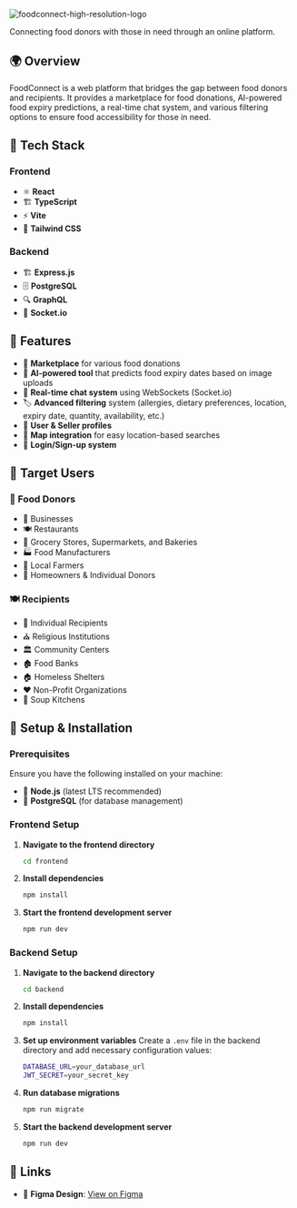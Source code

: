 
![foodconnect-high-resolution-logo](https://github.com/user-attachments/assets/b1ffc80c-8319-4463-aa19-18308e9c7c10)

Connecting food donors with those in need through an online platform.

## 🌍 Overview
FoodConnect is a web platform that bridges the gap between food donors and recipients. It provides a marketplace for food donations, AI-powered food expiry predictions, a real-time chat system, and various filtering options to ensure food accessibility for those in need.

## 🚀 Tech Stack

### Frontend
- ⚛️ **React**
- 🏗️ **TypeScript**
- ⚡ **Vite**
- 🎨 **Tailwind CSS**

### Backend
- 🏗 **Express.js**
- 🗄️ **PostgreSQL**
- 🔍 **GraphQL**
- 🔄 **Socket.io**

## 🎯 Features

- 🛒 **Marketplace** for various food donations
- 🤖 **AI-powered tool** that predicts food expiry dates based on image uploads
- 💬 **Real-time chat system** using WebSockets (Socket.io)
- 🏷️ **Advanced filtering** system (allergies, dietary preferences, location, expiry date, quantity, availability, etc.)
- 👤 **User & Seller profiles**
- 📌 **Map integration** for easy location-based searches
- 🔐 **Login/Sign-up system**

## 🎯 Target Users

### 🥦 Food Donors
- 🏢 Businesses
- 🍽️ Restaurants
- 🛒 Grocery Stores, Supermarkets, and Bakeries
- 🏭 Food Manufacturers
- 🚜 Local Farmers
- 🏡 Homeowners & Individual Donors

### 🍽️ Recipients
- 👥 Individual Recipients
- ⛪ Religious Institutions
- 🏛️ Community Centers
- 🏚️ Food Banks
- 🏠 Homeless Shelters
- ❤️ Non-Profit Organizations
- 🥣 Soup Kitchens

## 🔧 Setup & Installation

### Prerequisites
Ensure you have the following installed on your machine:
- 📌 **Node.js** (latest LTS recommended)
- 📌 **PostgreSQL** (for database management)

### Frontend Setup
1. **Navigate to the frontend directory**
   ```sh
   cd frontend
   ```
2. **Install dependencies**
   ```sh
   npm install
   ```
3. **Start the frontend development server**
   ```sh
   npm run dev
   ```

### Backend Setup
1. **Navigate to the backend directory**
   ```sh
   cd backend
   ```
2. **Install dependencies**
   ```sh
   npm install
   ```
3. **Set up environment variables**
   Create a `.env` file in the backend directory and add necessary configuration values:
   ```sh
   DATABASE_URL=your_database_url
   JWT_SECRET=your_secret_key
   ```
4. **Run database migrations**
   ```sh
   npm run migrate
   ```
5. **Start the backend development server**
   ```sh
   npm run dev
   ```

## 📌 Links
- 🎨 **Figma Design**: [View on Figma](https://www.figma.com/design/lslDNDAiHzhVulIRzpf3e9/Untitled?node-id=0-1&t=YOmYcakXcrBR3bdA-1)
